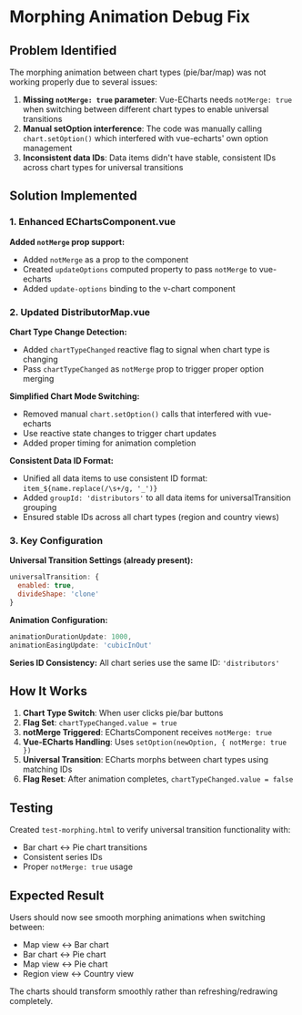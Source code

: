 # Morphing Animation Debug Fix

## Problem Identified

The morphing animation between chart types (pie/bar/map) was not working properly due to several issues:

1. **Missing `notMerge: true` parameter**: Vue-ECharts needs `notMerge: true` when switching between different chart types to enable universal transitions
2. **Manual setOption interference**: The code was manually calling `chart.setOption()` which interfered with vue-echarts' own option management
3. **Inconsistent data IDs**: Data items didn't have stable, consistent IDs across chart types for universal transitions

## Solution Implemented

### 1. Enhanced EChartsComponent.vue

**Added `notMerge` prop support:**
- Added `notMerge` as a prop to the component
- Created `updateOptions` computed property to pass `notMerge` to vue-echarts
- Added `update-options` binding to the v-chart component

### 2. Updated DistributorMap.vue

**Chart Type Change Detection:**
- Added `chartTypeChanged` reactive flag to signal when chart type is changing
- Pass `chartTypeChanged` as `notMerge` prop to trigger proper option merging

**Simplified Chart Mode Switching:**
- Removed manual `chart.setOption()` calls that interfered with vue-echarts
- Use reactive state changes to trigger chart updates
- Added proper timing for animation completion

**Consistent Data ID Format:**
- Unified all data items to use consistent ID format: `item_${name.replace(/\s+/g, '_')}`
- Added `groupId: 'distributors'` to all data items for universalTransition grouping
- Ensured stable IDs across all chart types (region and country views)

### 3. Key Configuration

**Universal Transition Settings (already present):**
```javascript
universalTransition: {
  enabled: true,
  divideShape: 'clone'
}
```

**Animation Configuration:**
```javascript
animationDurationUpdate: 1000,
animationEasingUpdate: 'cubicInOut'
```

**Series ID Consistency:**
All chart series use the same ID: `'distributors'`

## How It Works

1. **Chart Type Switch**: When user clicks pie/bar buttons
2. **Flag Set**: `chartTypeChanged.value = true`
3. **notMerge Triggered**: EChartsComponent receives `notMerge: true`
4. **Vue-ECharts Handling**: Uses `setOption(newOption, { notMerge: true })`
5. **Universal Transition**: ECharts morphs between chart types using matching IDs
6. **Flag Reset**: After animation completes, `chartTypeChanged.value = false`

## Testing

Created `test-morphing.html` to verify universal transition functionality with:
- Bar chart ↔ Pie chart transitions
- Consistent series IDs
- Proper `notMerge: true` usage

## Expected Result

Users should now see smooth morphing animations when switching between:
- Map view ↔ Bar chart
- Bar chart ↔ Pie chart
- Map view ↔ Pie chart
- Region view ↔ Country view

The charts should transform smoothly rather than refreshing/redrawing completely.